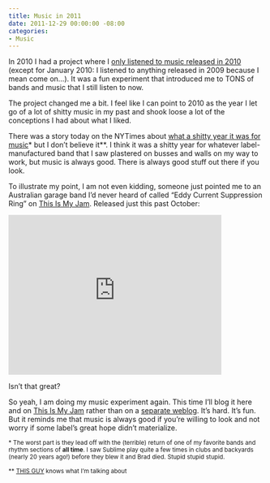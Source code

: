 ```yaml
---
title: Music in 2011
date: 2011-12-29 00:00:00 -08:00
categories:
- Music
---
```


<p>In 2010 I had a project where I <a href="http://radio.torrez.org">only listened to music released in 2010</a> (except for January 2010: I listened to anything released in 2009 because I mean come on…). It was a fun experiment that introduced me to TONS of bands and music that I still listen to now.</p>

<p>The project changed me a bit. I feel like I can point to 2010 as the year I let go of a lot of shitty music in my past and shook loose a lot of the conceptions I had about what I liked.</p>

<p>There was a story today on the NYTimes about <a href="http://www.nytimes.com/2012/01/01/arts/music/rock-in-2011-hot-chelle-rae-foster-the-people-chevelle.html?_r=1&amp;pagewanted=all">what a shitty year it was for music</a>* but I don’t believe it**. I think it was a shitty year for whatever label-manufactured band that I saw plastered on busses and walls on my way to work, but music is always good. There is always good stuff out there if you look.</p>

<p>To illustrate my point, I am not even kidding, someone just pointed me to an Australian garage band I’d never heard of called “Eddy Current Suppression Ring” on <a href="http://thisismyjam.com">This Is My Jam</a>. Released just this past October:</p>

<p><iframe width="420" height="315" src="http://www.youtube.com/embed/eEfyptFzmOY" frameborder="0" allowfullscreen></iframe></p>

<p>Isn’t that great?</p>

<p>So yeah, I am doing my music experiment again. This time I’ll blog it here and on <a href="http://thisismyjam.com/">This Is My Jam</a> rather than on a <a href="http://radio.torrez.org">separate weblog</a>. It’s hard. It’s fun. But it reminds me that music is always good if you’re willing to look and not worry if some label’s great hope didn’t materialize. </p>

<p><small>* The worst part is they lead off with the (terrible) return of one of my favorite bands and rhythm sections of <strong>all time</strong>. I saw Sublime play quite a few times in clubs and backyards (nearly 20 years ago!) before they blew it and Brad died. Stupid stupid stupid.</small></p>

<p><small>** <a href="http://www.nooka.com/wordpress.html?p=4881">THIS GUY</a> knows what I’m talking about</small></p>
